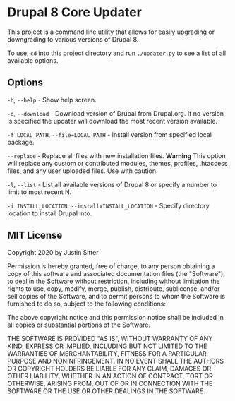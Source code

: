 # Drupal 8 Core Updater
This project is a command line utility that allows for easily upgrading or downgrading to various versions of Drupal 8.

To use, `cd` into this project directory and run `./updater.py` to see a list of all available options.

## Options
`-h`, `--help` - Show help screen.

`-d`, `--download` - Download version of Drupal from Drupal.org. If no version is specified the updater will download the most recent version available.

`-f LOCAL_PATH`, `--file=LOCAL_PATH` - Install version from specified local package.

`--replace` - Replace all files with new installation files. **Warning** This option will replace any custom or contributed modules, themes, profiles, .htaccess files, and any user uploaded files. Use with caution.

`-l`, `--list` - List all available versions of Drupal 8 or specify a number to limit to most recent N.

`-i INSTALL_LOCATION`, `--install=INSTALL_LOCATION` - Specify directory location to install Drupal into.

## MIT License

Copyright 2020 by Justin Sitter

Permission is hereby granted, free of charge, to any person obtaining a copy of this software and associated documentation files (the "Software"), to deal in the Software without restriction, including without limitation the rights to use, copy, modify, merge, publish, distribute, sublicense, and/or sell copies of the Software, and to permit persons to whom the Software is furnished to do so, subject to the following conditions:

The above copyright notice and this permission notice shall be included in all copies or substantial portions of the Software.

THE SOFTWARE IS PROVIDED "AS IS", WITHOUT WARRANTY OF ANY KIND, EXPRESS OR IMPLIED, INCLUDING BUT NOT LIMITED TO THE WARRANTIES OF MERCHANTABILITY, FITNESS FOR A PARTICULAR PURPOSE AND NONINFRINGEMENT. IN NO EVENT SHALL THE AUTHORS OR COPYRIGHT HOLDERS BE LIABLE FOR ANY CLAIM, DAMAGES OR OTHER LIABILITY, WHETHER IN AN ACTION OF CONTRACT, TORT OR OTHERWISE, ARISING FROM, OUT OF OR IN CONNECTION WITH THE SOFTWARE OR THE USE OR OTHER DEALINGS IN THE SOFTWARE.
